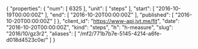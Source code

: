 {
  "properties": {
    "num": [
      6325
    ],
    "unit": [
      "steps"
    ],
    "start": [
      "2016-10-19T00:00:00Z"
    ],
    "end": [
      "2016-10-20T00:00:00Z"
    ],
    "published": [
      "2016-10-20T00:00:00Z"
    ]
  },
  "client_id": "https://www-api.jvt.me/fit",
  "date": "2016-10-20T00:00:00Z",
  "kind": "steps",
  "h": "h-measure",
  "slug": "2016/10/gz3r2",
  "aliases": [
    "/mf2/771b7b7e-5145-4214-a6fe-d018d4523c0e/"
  ]
}
